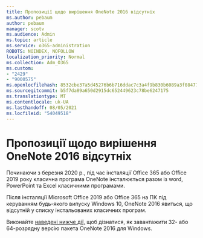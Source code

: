 ```yaml
---
title: Пропозиції щодо вирішення OneNote 2016 відсутніх
ms.author: pebaum
author: pebaum
manager: scotv
ms.audience: Admin
ms.topic: article
ms.service: o365-administration
ROBOTS: NOINDEX, NOFOLLOW
localization_priority: Normal
ms.collection: Adm_O365
ms.custom:
- "2429"
- "9000575"
ms.openlocfilehash: 8532cbe37a5d45276b6b716ddac7c3a4f9b830b6089a3f08477150e449a0c92f
ms.sourcegitcommit: b5f7da89a650d2915dc652449623c78be6247175
ms.translationtype: MT
ms.contentlocale: uk-UA
ms.lasthandoff: 08/05/2021
ms.locfileid: "54049518"
---
```

# <a name="suggestions-for-resolving-onenote-2016-is-missing"></a>Пропозиції щодо вирішення OneNote 2016 відсутніх

Починаючи з березня 2020 р., під час інсталяції Office 365 або Office 2019 року класична програма OneNote інсталюється разом із word, PowerPoint та Excel класичними програмами.

Після інсталяції Microsoft Office 2019 або Office 365 на ПК під керуванням будь-якого випуску Windows 10, OneNote 2016 явиться, що відсутній у списку інстальованих класичних програм.

Виконайте [наведені нижче дії,](https://support.office.com/article/OneNote-2016-is-missing-after-installing-Office-2019-or-Office-365-1844ba87-7248-4bd8-a735-66a52f98e6e5) щоб дізнатися, як завантажити 32- або 64-розрядну версію пакета OneNote 2016 для Windows.
